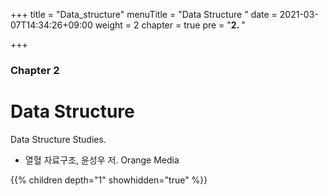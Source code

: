 +++
title = "Data_structure"
menuTitle = "Data Structure "
date = 2021-03-07T14:34:26+09:00
weight = 2
chapter = true
pre = "<b>2. </b>"

+++

### Chapter 2

# Data Structure

Data Structure Studies.

- 열혈 자료구조, 윤성우 저. Orange Media

{{% children depth="1" showhidden="true" %}}
